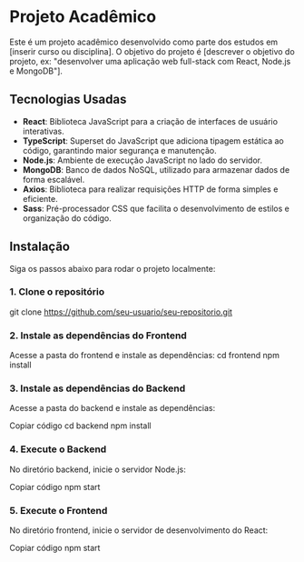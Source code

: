 # Projeto Acadêmico

Este é um projeto acadêmico desenvolvido como parte dos estudos em [inserir curso ou disciplina]. O objetivo do projeto é [descrever o objetivo do projeto, ex: "desenvolver uma aplicação web full-stack com React, Node.js e MongoDB"].

## Tecnologias Usadas

- **React**: Biblioteca JavaScript para a criação de interfaces de usuário interativas.
- **TypeScript**: Superset do JavaScript que adiciona tipagem estática ao código, garantindo maior segurança e manutenção.
- **Node.js**: Ambiente de execução JavaScript no lado do servidor.
- **MongoDB**: Banco de dados NoSQL, utilizado para armazenar dados de forma escalável.
- **Axios**: Biblioteca para realizar requisições HTTP de forma simples e eficiente.
- **Sass**: Pré-processador CSS que facilita o desenvolvimento de estilos e organização do código.

## Instalação

Siga os passos abaixo para rodar o projeto localmente:

### 1. Clone o repositório
git clone https://github.com/seu-usuario/seu-repositorio.git

### 2. Instale as dependências do Frontend
Acesse a pasta do frontend e instale as dependências:
cd frontend
npm install

### 3. Instale as dependências do Backend
Acesse a pasta do backend e instale as dependências:

Copiar código
cd backend
npm install

### 4. Execute o Backend
No diretório backend, inicie o servidor Node.js:

Copiar código
npm start

### 5. Execute o Frontend
No diretório frontend, inicie o servidor de desenvolvimento do React:

Copiar código
npm start

